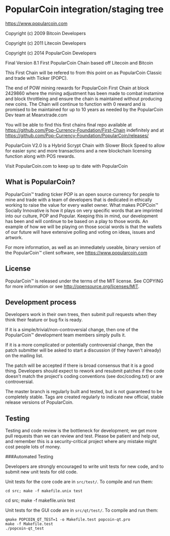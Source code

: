 PopularCoin integration/staging tree
================================

https://www.popularcoin.com

Copyright (c) 2009 Bitcoin Developers 

Copyright (c) 2011 Litecoin Developers 

Copyright (c) 2014 PopularCoin Developers


Final Version 8.1 First PopularCoin Chain based off Litecoin and Bitcoin

This First Chain will be refered to from this point on as PopularCoin Classic and trade with Ticker (POPC).

The end of POW mining rewards for PopularCoin First Chain at block 2429860 where the mining adjustment has been made to combat instamine and block throttleing and ensure the chain is maintained without producing new coins. The Chain will continue to function with 0 reward and is promised to be maintained for up to 10 years as needed by the PopularCoin Dev team at Meanxtrade.com

You will be able to find this first chains final repo available at https://github.com/Pop-Currency-Foundation/First-Chain indefinitely and at https://github.com/Pop-Currency-Foundation/PopularCoin/releases/ 

PopularCoin V2.0 Is a Hybrid Scrypt Chain with Slower Block Speed to allow for easier sync and more transactions and a new blockchain licensing function along with POS rewards. 

Visit PopularCoin.com to keep up to date with PopularCoin

What is PopularCoin?
--------------------

PopularCoin™ trading ticker POP is an open source currency for people to mine and trade with a team of developers that is dedicated in ethically working to raise the value for every wallet owner. What makes POPCoin™ Socially Innovative is how it plays on very specific words that are imprinted into our culture, POP and Popular. Keeping this in mind, our development has been and will continue to be based on a play to those words. An example of how we will be playing on those social words is that the wallets of our future will have extensive polling and voting on ideas, issues and artwork.

For more information, as well as an immediately useable, binary version of the PopularCoin™ client software, see https://www.popularcoin.com

License
-------

PopularCoin™ is released under the terms of the MIT license. See COPYING for more information or see http://opensource.org/licenses/MIT.

Development process
-------------------

Developers work in their own trees, then submit pull requests when they think their feature or bug fix is ready.

If it is a simple/trivial/non-controversial change, then one of the PopularCoin™ development team members simply pulls it.

If it is a more complicated or potentially controversial change, then the patch submitter will be asked to start a discussion (if they haven't already) on the mailing list.

The patch will be accepted if there is broad consensus that it is a good thing. Developers should expect to rework and resubmit patches if the code doesn't match the project's coding conventions (see doc/coding.txt) or are controversial.

The master branch is regularly built and tested, but is not guaranteed to be completely stable. Tags are created regularly to indicate new official, stable release versions of PopularCoin.

Testing
-------

Testing and code review is the bottleneck for development; we get more pull requests than we can review and test. Please be patient and help out, and remember this is a security-critical project where any mistake might cost people lots of money.

###Automated Testing

Developers are strongly encouraged to write unit tests for new code, and to submit new unit tests for old code.

Unit tests for the core code are in `src/test/`. To compile and run them:

    cd src; make -f makefile.unix test

cd src; make -f makefile.unix test

Unit tests for the GUI code are in `src/qt/test/`. To compile and run them:

    qmake POPCOIN_QT_TEST=1 -o Makefile.test popcoin-qt.pro
    make -f Makefile.test
    ./popcoin-qt_test
